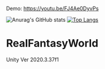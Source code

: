 Demo: https://youtu.be/FJ4Ae0DyvPs

![Anurag's GitHub stats](https://github-readme-stats.vercel.app/api?username=QuocVinhVKU&theme=solarized-light&show_icons=true)
[![Top Langs](https://github-readme-stats.vercel.app/api/top-langs/?username=QuocVinhVKU)](https://github.com/anuraghazra/github-readme-stats)

# RealFantasyWorld
Unity Ver 2020.3.37f1
